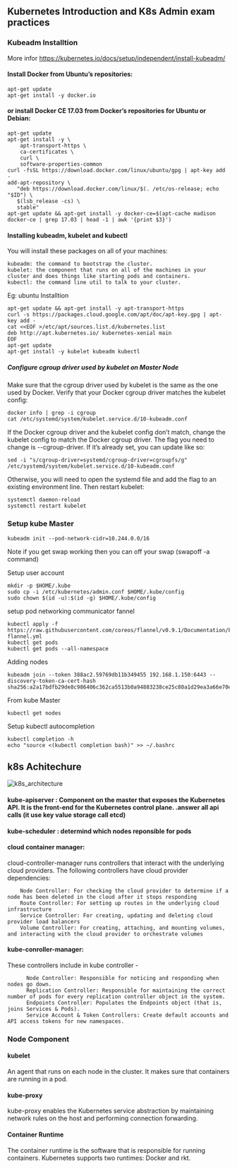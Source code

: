## Kubernetes Introduction and K8s Admin exam practices

### Kubeadm Installtion

More infor https://kubernetes.io/docs/setup/independent/install-kubeadm/


#### Install Docker from Ubuntu’s repositories:

    apt-get update
    apt-get install -y docker.io


#### or install Docker CE 17.03 from Docker’s repositories for Ubuntu or Debian:

    apt-get update
    apt-get install -y \
        apt-transport-https \
        ca-certificates \
        curl \
        software-properties-common
    curl -fsSL https://download.docker.com/linux/ubuntu/gpg | apt-key add -
    add-apt-repository \
       "deb https://download.docker.com/linux/$(. /etc/os-release; echo "$ID") \
       $(lsb_release -cs) \
       stable"
    apt-get update && apt-get install -y docker-ce=$(apt-cache madison docker-ce | grep 17.03 | head -1 | awk '{print $3}')


#### Installing kubeadm, kubelet and kubectl

You will install these packages on all of your machines:

    kubeadm: the command to bootstrap the cluster.
    kubelet: the component that runs on all of the machines in your cluster and does things like starting pods and containers.
    kubectl: the command line util to talk to your cluster.

Eg: ubuntu Installtion

    apt-get update && apt-get install -y apt-transport-https
    curl -s https://packages.cloud.google.com/apt/doc/apt-key.gpg | apt-key add -
    cat <<EOF >/etc/apt/sources.list.d/kubernetes.list
    deb http://apt.kubernetes.io/ kubernetes-xenial main
    EOF
    apt-get update
    apt-get install -y kubelet kubeadm kubectl

##### Configure cgroup driver used by kubelet on Master Node

Make sure that the cgroup driver used by kubelet is the same as the one used by Docker. Verify that your Docker cgroup driver matches the kubelet config:

    docker info | grep -i cgroup
    cat /etc/systemd/system/kubelet.service.d/10-kubeadm.conf

If the Docker cgroup driver and the kubelet config don’t match, change the kubelet config to match the Docker cgroup driver. The flag you need to change is --cgroup-driver. If it’s already set, you can update like so:

    sed -i "s/cgroup-driver=systemd/cgroup-driver=cgroupfs/g" /etc/systemd/system/kubelet.service.d/10-kubeadm.conf

Otherwise, you will need to open the systemd file and add the flag to an existing environment line.
Then restart kubelet:

    systemctl daemon-reload
    systemctl restart kubelet

### Setup kube Master

    kubeadm init --pod-network-cidr=10.244.0.0/16

Note if you get swap working then you can off your swap (swapoff -a command)

Setup user account

    mkdir -p $HOME/.kube
    sudo cp -i /etc/kubernetes/admin.conf $HOME/.kube/config
    sudo chown $(id -u):$(id -g) $HOME/.kube/config

setup pod networking communicator fannel

    kubectl apply -f https://raw.githubusercontent.com/coreos/flannel/v0.9.1/Documentation/kube-flannel.yml
    kubectl get pods
    kubectl get pods --all-namespace

Adding nodes

    kubeadm join --token 388ac2.59769db11b349455 192.168.1.150:6443 --discovery-token-ca-cert-hash sha256:a2a17bdfb29de8c986406c362ca5513b0a94883238ce25c80a1d29ea3a66e70e

From kube Master

    kubectl get nodes

Setup  kubectl autocompletion

    kubectl completion -h
    echo "source <(kubectl completion bash)" >> ~/.bashrc

## k8s Achitechure

![k8s_architecture](https://github.com/Kasunmadura/k8s/blob/master/images/k8s_architecture.png)

#### kube-apiserver : Component on the master that exposes the Kubernetes API. It is the front-end for the Kubernetes control plane. .answer all api calls (it use key value storage call etcd)

#### kube-scheduler : determind which nodes reponsible for pods

#### cloud container manager:

cloud-controller-manager runs controllers that interact with the underlying cloud providers.
The following controllers have cloud provider dependencies:

        Node Controller: For checking the cloud provider to determine if a node has been deleted in the cloud after it stops responding
        Route Controller: For setting up routes in the underlying cloud infrastructure
        Service Controller: For creating, updating and deleting cloud provider load balancers
        Volume Controller: For creating, attaching, and mounting volumes, and interacting with the cloud provider to orchestrate volumes

#### kube-conroller-manager:

These controllers include in kube controller -

          Node Controller: Responsible for noticing and responding when nodes go down.
          Replication Controller: Responsible for maintaining the correct number of pods for every replication controller object in the system.
          Endpoints Controller: Populates the Endpoints object (that is, joins Services & Pods).
          Service Account & Token Controllers: Create default accounts and API access tokens for new namespaces.

### Node Component

#### kubelet

An agent that runs on each node in the cluster. It makes sure that containers are running in a pod.

#### kube-proxy
kube-proxy enables the Kubernetes service abstraction by maintaining network rules on the host and performing connection forwarding.


#### Container Runtime
The container runtime is the software that is responsible for running containers. Kubernetes supports two runtimes: Docker and rkt.
